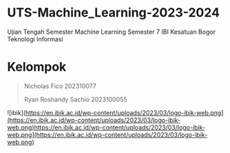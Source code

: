 # UTS-Machine_Learning-2023-2024
Ujian Tengah Semester Machine Learning Semester 7 IBI Kesatuan Bogor Teknologi Informasi

# Kelompok

> Nicholas Fico 202310077
> 
> Ryan Roshandy Sachio 2023100055

![ibik](https://en.ibik.ac.id/wp-content/uploads/2023/03/logo-ibik-web.png](https://en.ibik.ac.id/wp-content/uploads/2023/03/logo-ibik-web.png)https://en.ibik.ac.id/wp-content/uploads/2023/03/logo-ibik-web.png](https://en.ibik.ac.id/wp-content/uploads/2023/03/logo-ibik-web.png)
